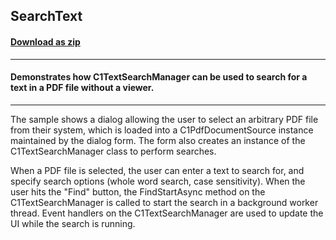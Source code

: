 ## SearchText
#### [Download as zip](https://grapecity.github.io/DownGit/#/home?url=https://github.com/GrapeCity/ComponentOne-WinForms-Samples/tree/master/NetFramework\C1.Win.Document\CS\SearchText)
____
#### Demonstrates how C1TextSearchManager can be used to search for a text in a PDF file without a viewer.
____
The sample shows a dialog allowing the user to select an arbitrary PDF file from their system, which is loaded into a C1PdfDocumentSource instance maintained by the dialog form.
The form also creates an instance of the C1TextSearchManager class to perform searches.

When a PDF file is selected, the user can enter a text to search for, and specify search options (whole word search, case sensitivity).
When the user hits the "Find" button, the FindStartAsync method on the C1TextSearchManager is called to start the search in a background worker thread.
Event handlers on the C1TextSearchManager are used to update the UI while the search is running.
